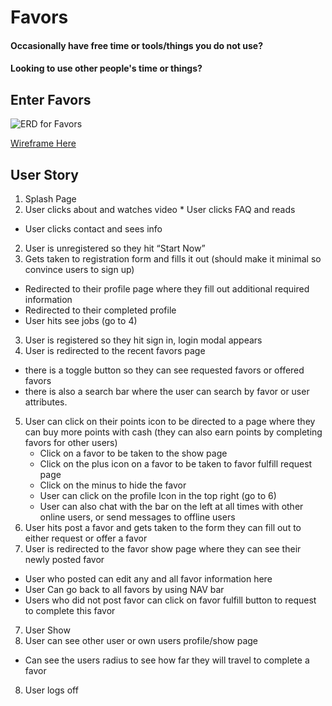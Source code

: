 # Favors
#### Occasionally have free time or tools/things you do not use?

#### Looking to use other people's time or things?

## Enter Favors
![ERD for Favors](http://i.imgur.com/o13m50a.png "Favors ERD")


[Wireframe Here](https://docs.google.com/presentation/d/11MZD2ljGwtRAdKnE_II0v9AMik9_nj1F-7nAe954b-E/edit?usp=sharing "Favors Google Slides Presentation")

## User Story

1.	Splash Page
  1.	User clicks about and watches video
	* User clicks FAQ and reads
  *	User clicks contact and sees info
2.	User is unregistered so they hit “Start Now”
  1.	Gets taken to registration form and fills it out (should make it minimal so convince users to sign up)
  *	Redirected to their profile page where they fill out additional required information
  *	Redirected to their completed profile
  *	User hits see jobs (go to 4)
3.	User is registered so they hit sign in, login modal appears
4.	User is redirected to the recent favors page
  -	there is a toggle button so they can see requested favors or offered favors
  -	there is also a search bar where the user can search by favor or user attributes.
5.	User can click on their points icon to be directed to a page where they can buy more points with cash (they can also earn points by completing favors for other users)
    *	Click on a favor to be taken to the show page
    *	Click on the plus icon on a favor to be taken to favor fulfill request page
    *	Click on the minus to hide the favor
    *	User can click on the profile Icon in the top right (go to 6)
    *	User can also chat with the bar on the left at all times with other online users, or send messages to offline users
6.	User hits post a favor and gets taken to the form they can fill out to either request or offer a favor
  1.	User is redirected to the favor show page where they can see their newly posted favor
  *	User who posted can edit any and all favor information here
  *	User Can go back to all favors by using NAV bar
  *	Users who did not post favor can click on favor fulfill button to request to complete this favor
7.	User Show
  1.	User can see other user or own users profile/show page
  *	Can see the users radius to see how far they will travel to complete a favor
8.	User logs off 
